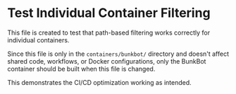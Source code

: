 # Test Individual Container Filtering

This file is created to test that path-based filtering works correctly for individual containers.

Since this file is only in the `containers/bunkbot/` directory and doesn't affect shared code, workflows, or Docker configurations, only the BunkBot container should be built when this file is changed.

This demonstrates the CI/CD optimization working as intended.
